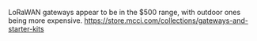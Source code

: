 LoRaWAN gateways appear to be in the $500 range, with outdoor ones being more expensive.
https://store.mcci.com/collections/gateways-and-starter-kits